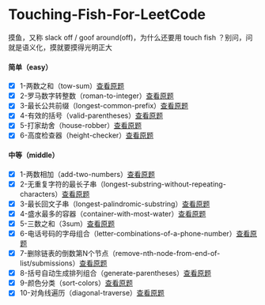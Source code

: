 # Touching-Fish-For-LeetCode

摸鱼，又称 slack off / goof around(off)，为什么还要用 touch fish ？别问，问就是语义化，摸就要摸得光明正大

#### 简单（easy）

- [X] 1-两数之和（tow-sum）[查看原题](https://leetcode-cn.com/problems/two-sum/)
- [X] 2-罗马数字转整数（roman-to-integer）[查看原题](https://leetcode-cn.com/problems/roman-to-integer/)
- [X] 3-最长公共前缀（longest-common-prefix）[查看原题](https://leetcode-cn.com/problems/longest-common-prefix/)
- [X] 4-有效的括号（valid-parentheses）[查看原题](https://leetcode-cn.com/problems/valid-parentheses/)
- [X] 5-打家劫舍（house-robber）[查看原题](https://leetcode-cn.com/problems/house-robber/)
- [X] 6-高度检查器（height-checker）[查看原题](https://leetcode.cn/problems/height-checker/)

#### 中等（middle）

- [X] 1-两数相加（add-two-numbers）[查看原题](https://leetcode-cn.com/problems/add-two-numbers/)
- [X] 2-无重复字符的最长子串（longest-substring-without-repeating-characters）[查看原题](https://leetcode-cn.com/problems/longest-substring-without-repeating-characters/)
- [X] 3-最长回文子串（longest-palindromic-substring）[查看原题](https://leetcode-cn.com/problems/longest-palindromic-substring/submissions/)
- [X] 4-盛水最多的容器（container-with-most-water）[查看原题](https://leetcode-cn.com/problems/container-with-most-water/)
- [X] 5-三数之和（3sum）[查看原题](https://leetcode-cn.com/problems/3sum/)
- [X] 6-电话号码的字母组合（letter-combinations-of-a-phone-number）[查看原题](https://leetcode-cn.com/problems/letter-combinations-of-a-phone-number/)
- [X] 7-删除链表的倒数第N个节点（remove-nth-node-from-end-of-list/submissions）[查看原题](https://leetcode-cn.com/problems/remove-nth-node-from-end-of-list/submissions/)
- [X] 8-括号自动生成排列组合（generate-parentheses）[查看原题](https://leetcode-cn.com/problems/generate-parentheses/)
- [X] 9-颜色分类（sort-colors）[查看原题](https://leetcode-cn.com/problems/sort-colors/)
- [X] 10-对角线遍历（diagonal-traverse）[查看原题](https://leetcode.cn/problems/diagonal-traverse/)
